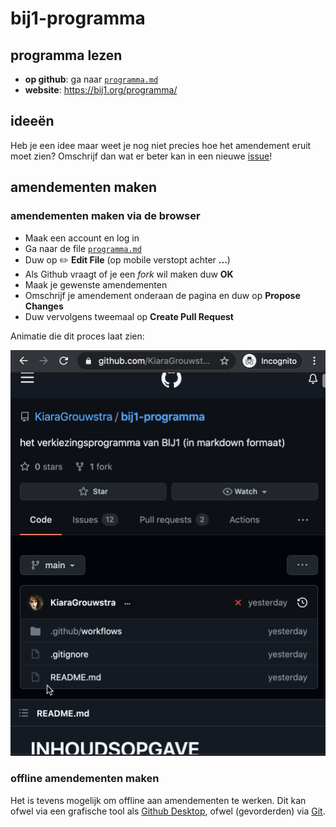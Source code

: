 # bij1-programma

## programma lezen

- **op github**: ga naar [`programma.md`](./programma.md)
- **website**: https://bij1.org/programma/

## ideeën

Heb je een idee maar weet je nog niet precies hoe het amendement eruit moet zien? Omschrijf dan wat er beter kan in een nieuwe [issue](issues/new/choose)!

## amendementen maken

### amendementen maken via de browser

- Maak een account en log in
- Ga naar de file [`programma.md`](./programma.md)
- Duw op ✏️ **Edit File** (op mobile verstopt achter **...**)
- Als Github vraagt of je een *fork* wil maken duw **OK**
- Maak je gewenste amendementen
- Omschrijf je amendement onderaan de pagina en duw op **Propose Changes**
- Duw vervolgens tweemaal op **Create Pull Request**

Animatie die dit proces laat zien:

![demonstration of how to create an amendment](pr.gif)

### offline amendementen maken

Het is tevens mogelijk om offline aan amendementen te werken.
Dit kan ofwel via een grafische tool als [Github Desktop](https://desktop.github.com/), ofwel (gevorderden) via [Git](https://git-scm.com/).
